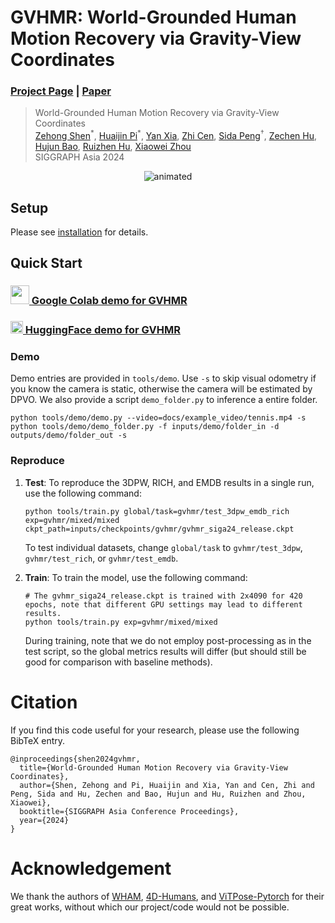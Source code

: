 # GVHMR: World-Grounded Human Motion Recovery via Gravity-View Coordinates
### [Project Page](https://zju3dv.github.io/gvhmr) | [Paper](https://arxiv.org/abs/2409.06662)

> World-Grounded Human Motion Recovery via Gravity-View Coordinates  
> [Zehong Shen](https://zehongs.github.io/)<sup>\*</sup>,
[Huaijin Pi](https://phj128.github.io/)<sup>\*</sup>,
[Yan Xia](https://isshikihugh.github.io/scholar),
[Zhi Cen](https://scholar.google.com/citations?user=Xyy-uFMAAAAJ),
[Sida Peng](https://pengsida.net/)<sup>†</sup>,
[Zechen Hu](https://zju3dv.github.io/gvhmr),
[Hujun Bao](http://www.cad.zju.edu.cn/home/bao/),
[Ruizhen Hu](https://csse.szu.edu.cn/staff/ruizhenhu/),
[Xiaowei Zhou](https://xzhou.me/)  
> SIGGRAPH Asia 2024

<p align="center">
    <img src=docs/example_video/project_teaser.gif alt="animated" />
</p>

## Setup

Please see [installation](docs/INSTALL.md) for details.

## Quick Start

### [<img src="https://i.imgur.com/QCojoJk.png" width="30"> Google Colab demo for GVHMR](https://colab.research.google.com/drive/1N9WSchizHv2bfQqkE9Wuiegw_OT7mtGj?usp=sharing)

### [<img src="https://s2.loli.net/2024/09/15/aw3rElfQAsOkNCn.png" width="20"> HuggingFace demo for GVHMR](https://huggingface.co/spaces/LittleFrog/GVHMR)

### Demo
Demo entries are provided in `tools/demo`. Use `-s` to skip visual odometry if you know the camera is static, otherwise the camera will be estimated by DPVO.
We also provide a script `demo_folder.py` to inference a entire folder.
```shell
python tools/demo/demo.py --video=docs/example_video/tennis.mp4 -s
python tools/demo/demo_folder.py -f inputs/demo/folder_in -d outputs/demo/folder_out -s
```

### Reproduce
1. **Test**:
To reproduce the 3DPW, RICH, and EMDB results in a single run, use the following command:
    ```shell
    python tools/train.py global/task=gvhmr/test_3dpw_emdb_rich exp=gvhmr/mixed/mixed ckpt_path=inputs/checkpoints/gvhmr/gvhmr_siga24_release.ckpt
    ```
    To test individual datasets, change `global/task` to `gvhmr/test_3dpw`, `gvhmr/test_rich`, or `gvhmr/test_emdb`.

2. **Train**:
To train the model, use the following command:
    ```shell
    # The gvhmr_siga24_release.ckpt is trained with 2x4090 for 420 epochs, note that different GPU settings may lead to different results.
    python tools/train.py exp=gvhmr/mixed/mixed
    ```
    During training, note that we do not employ post-processing as in the test script, so the global metrics results will differ (but should still be good for comparison with baseline methods).

# Citation

If you find this code useful for your research, please use the following BibTeX entry.

```
@inproceedings{shen2024gvhmr,
  title={World-Grounded Human Motion Recovery via Gravity-View Coordinates},
  author={Shen, Zehong and Pi, Huaijin and Xia, Yan and Cen, Zhi and Peng, Sida and Hu, Zechen and Bao, Hujun and Hu, Ruizhen and Zhou, Xiaowei},
  booktitle={SIGGRAPH Asia Conference Proceedings},
  year={2024}
}
```

# Acknowledgement

We thank the authors of
[WHAM](https://github.com/yohanshin/WHAM),
[4D-Humans](https://github.com/shubham-goel/4D-Humans),
and [ViTPose-Pytorch](https://github.com/gpastal24/ViTPose-Pytorch) for their great works, without which our project/code would not be possible.
